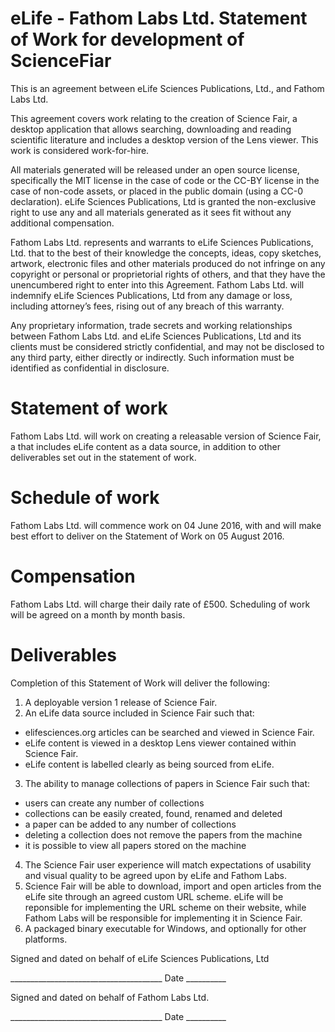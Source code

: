 # eLife - Fathom Labs Ltd. Statement of Work for development of ScienceFiar

This is an agreement between eLife Sciences Publications, Ltd., and Fathom Labs Ltd.

This agreement covers work relating to the creation of Science Fair, a desktop application that allows searching, downloading and reading scientific literature and includes a desktop version of the Lens viewer. This work is considered work-for-hire.

All materials generated will be released under an open source license, specifically the MIT license in the case of code or the CC-BY license in the case of non-code assets, or placed in the public domain (using a CC-0 declaration). eLife Sciences Publications, Ltd is granted the non-exclusive right to use any and all materials generated as it sees fit without any additional compensation.

Fathom Labs Ltd. represents and warrants to eLife Sciences Publications, Ltd. that to the best of their knowledge the concepts, ideas, copy sketches, artwork, electronic files and other materials produced do not infringe on any copyright or personal or proprietorial rights of others, and that they have the unencumbered right to enter into this Agreement. Fathom Labs Ltd. will indemnify eLife Sciences Publications, Ltd from any damage or loss, including attorney’s fees, rising out of any breach of this warranty.

Any proprietary information, trade secrets and working relationships between Fathom Labs Ltd. and eLife Sciences Publications, Ltd and its clients must be considered strictly confidential, and may not be disclosed to any third party, either directly or indirectly. Such information must be identified as confidential in disclosure.

# Statement of work

Fathom Labs Ltd. will work on creating a releasable version of Science Fair, a  that includes eLife content as a data source, in addition to other deliverables set out in the statement of work.

# Schedule of work

Fathom Labs Ltd. will commence work on 04 June 2016, with and will make best effort to deliver on the Statement of Work on 05 August 2016.

# Compensation 

Fathom Labs Ltd. will charge their daily rate of £500. Scheduling of work will be agreed on a month by month basis.

# Deliverables 

Completion of this Statement of Work will deliver the following:

1. A deployable version 1 release of Science Fair.
2. An eLife data source included in Science Fair such that:
  - elifesciences.org articles can be searched and viewed in Science Fair.
  - eLife content is viewed in a desktop Lens viewer contained within Science Fair.
  - eLife content is labelled clearly as being sourced from eLife.
3. The ability to manage collections of papers in Science Fair such that:
  - users can create any number of collections
  - collections can be easily created, found, renamed and deleted
  - a paper can be added to any number of collections
  - deleting a collection does not remove the papers from the machine
  - it is possible to view all papers stored on the machine
4. The Science Fair user experience will match expectations of usability and visual quality to be agreed upon by eLife and Fathom Labs.
5. Science Fair will be able to download, import and open articles from the eLife site through an agreed custom URL scheme. eLife will be reponsible for implementing the URL scheme on their website, while Fathom Labs will be responsible for implementing it in Science Fair.
6. A packaged binary executable for Windows, and optionally for other platforms.



Signed and dated on behalf of eLife Sciences Publications, Ltd




______________________________________         Date __________


Signed and dated on behalf of Fathom Labs Ltd.




______________________________________         Date __________
